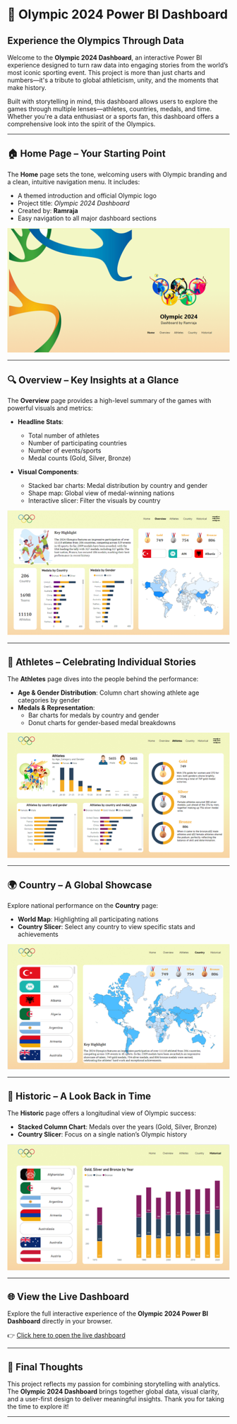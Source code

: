 # 🏅 Olympic 2024 Power BI Dashboard

## Experience the Olympics Through Data

Welcome to the **Olympic 2024 Dashboard**, an interactive Power BI experience designed to turn raw data into engaging stories from the world’s most iconic sporting event. This project is more than just charts and numbers—it's a tribute to global athleticism, unity, and the moments that make history.

Built with storytelling in mind, this dashboard allows users to explore the games through multiple lenses—athletes, countries, medals, and time. Whether you're a data enthusiast or a sports fan, this dashboard offers a comprehensive look into the spirit of the Olympics.

---

## 🏠 Home Page – Your Starting Point

The **Home** page sets the tone, welcoming users with Olympic branding and a clean, intuitive navigation menu. It includes:
- A themed introduction and official Olympic logo
- Project title: *Olympic 2024 Dashboard*
- Created by: **Ramraja**
- Easy navigation to all major dashboard sections

![Home Page](https://github.com/imramraja/DataAnalyst-Portfolio/blob/main/Olympic/Dashboard_Images/Home.png)

---

## 🔍 Overview – Key Insights at a Glance

The **Overview** page provides a high-level summary of the games with powerful visuals and metrics:
- **Headline Stats**:
  - Total number of athletes
  - Number of participating countries
  - Number of events/sports
  - Medal counts (Gold, Silver, Bronze)

- **Visual Components**:
  - Stacked bar charts: Medal distribution by country and gender
  - Shape map: Global view of medal-winning nations
  - Interactive slicer: Filter the visuals by country

![Overview Page](https://github.com/imramraja/DataAnalyst-Portfolio/blob/main/Olympic/Dashboard_Images/Overview.png)

---

## 🏃 Athletes – Celebrating Individual Stories

The **Athletes** page dives into the people behind the performance:
- **Age & Gender Distribution**: Column chart showing athlete age categories by gender
- **Medals & Representation**:
  - Bar charts for medals by country and gender
  - Donut charts for gender-based medal breakdowns

![Athletes Page](https://github.com/imramraja/DataAnalyst-Portfolio/blob/main/Olympic/Dashboard_Images/Athletes.png)

---

## 🌍 Country – A Global Showcase

Explore national performance on the **Country** page:
- **World Map**: Highlighting all participating nations
- **Country Slicer**: Select any country to view specific stats and achievements

![Country Page](https://github.com/imramraja/DataAnalyst-Portfolio/blob/main/Olympic/Dashboard_Images/Country.png)

---

## 📅 Historic – A Look Back in Time

The **Historic** page offers a longitudinal view of Olympic success:
- **Stacked Column Chart**: Medals over the years (Gold, Silver, Bronze)
- **Country Slicer**: Focus on a single nation’s Olympic history

![Historic Page](https://github.com/imramraja/DataAnalyst-Portfolio/blob/main/Olympic/Dashboard_Images/Historic.png)

---

## 🌐 View the Live Dashboard

Explore the full interactive experience of the **Olympic 2024 Power BI Dashboard** directly in your browser.

👉 [Click here to open the live dashboard](https://app.powerbi.com/view?r=eyJrIjoiNGQyODcwYWEtZmM5ZC00Nzc2LTk5NGItYWY5YmViMDkwNTllIiwidCI6ImIxMWMzNGNjLWQ2YTMtNDQyZi05NThlLTQ5YTFmZmQ0NzMyNCJ9)

---

## 🙌 Final Thoughts

This project reflects my passion for combining storytelling with analytics. The **Olympic 2024 Dashboard** brings together global data, visual clarity, and a user-first design to deliver meaningful insights. Thank you for taking the time to explore it!

---

